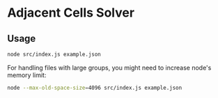 # Adjacent Cells Solver

## Usage
```bash
node src/index.js example.json
```

For handling files with large groups, you might need to increase node's memory limit:
```bash
node --max-old-space-size=4096 src/index.js example.json
```